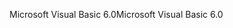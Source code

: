 <span data-ttu-id="6e622-101">Microsoft Visual Basic 6.0</span><span class="sxs-lookup"><span data-stu-id="6e622-101">Microsoft Visual Basic 6.0</span></span>